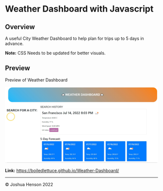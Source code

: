 # Weather Dashboard with Javascript

## Overview

A useful City Weather Dashboard to help plan for trips up to 5 days in advance.

**Note:** CSS Needs to be updated for better visuals.



## Preview

Preview of Weather Dashboard

![Weather_Demo](./assets/Preview.JPG)

**Link:** https://boiledlettuce.github.io/Weather-Dashboard/


---

© Joshua Henson 2022